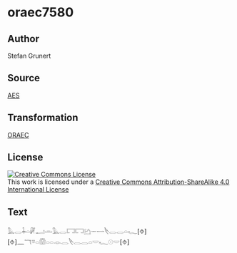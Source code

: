 # oraec7580

## Author

Stefan Grunert

## Source

[AES](https://github.com/simondschweitzer/aes)

## Transformation

[ORAEC](https://oraec.github.io/)

## License

<a rel="license" href="http://creativecommons.org/licenses/by-sa/4.0/"><img alt="Creative Commons License" style="border-width:0" src="https://i.creativecommons.org/l/by-sa/4.0/88x31.png" /></a><br />This work is licensed under a <a rel="license" href="http://creativecommons.org/licenses/by-sa/4.0/">Creative Commons Attribution-ShareAlike 4.0 International License</a>

## Text

𓅓𓂋𓇓𓏏𓏞𓂝𓏛𓅓𓂋𓉐𓉐𓂚𓌔𓌕𓌸𓂋𓂋𓏏𓆑[⯑][⯑]𓈖𓄓𓎼𓏏𓏃𓏏𓏏𓁹𓂋𓌸𓂋𓂋𓏏𓎟𓆑𓇳𓎟[⯑]<br>

